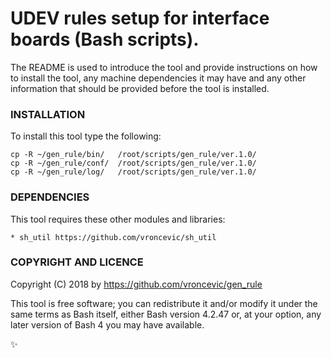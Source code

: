 # UDEV rules setup for interface boards (Bash scripts).

The README is used to introduce the tool and provide instructions on
how to install the tool, any machine dependencies it may have and any
other information that should be provided before the tool is installed.

### INSTALLATION

To install this tool type the following:

```
cp -R ~/gen_rule/bin/   /root/scripts/gen_rule/ver.1.0/
cp -R ~/gen_rule/conf/  /root/scripts/gen_rule/ver.1.0/
cp -R ~/gen_rule/log/   /root/scripts/gen_rule/ver.1.0/
```

### DEPENDENCIES

This tool requires these other modules and libraries:

	* sh_util https://github.com/vroncevic/sh_util

### COPYRIGHT AND LICENCE

Copyright (C) 2018 by https://github.com/vroncevic/gen_rule

This tool is free software; you can redistribute it and/or modify
it under the same terms as Bash itself, either Bash version 4.2.47 or,
at your option, any later version of Bash 4 you may have available.

:sparkles:

